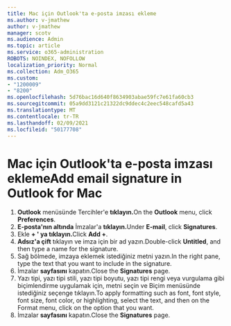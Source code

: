 ```yaml
---
title: Mac için Outlook'ta e-posta imzası ekleme
ms.author: v-jmathew
author: v-jmathew
manager: scotv
ms.audience: Admin
ms.topic: article
ms.service: o365-administration
ROBOTS: NOINDEX, NOFOLLOW
localization_priority: Normal
ms.collection: Adm_O365
ms.custom:
- "1200009"
- "8200"
ms.openlocfilehash: 5d76bac16d640f8634903abae59fc7e61fa60cb3
ms.sourcegitcommit: 05a9dd3121c21322dc9ddec4c2eec548cafd5a43
ms.translationtype: MT
ms.contentlocale: tr-TR
ms.lasthandoff: 02/09/2021
ms.locfileid: "50177708"
---
```

# <a name="add-email-signature-in-outlook-for-mac"></a><span data-ttu-id="1bfb8-102">Mac için Outlook'ta e-posta imzası ekleme</span><span class="sxs-lookup"><span data-stu-id="1bfb8-102">Add email signature in Outlook for Mac</span></span>

1. <span data-ttu-id="1bfb8-103">**Outlook** menüsünde Tercihler'e **tıklayın.**</span><span class="sxs-lookup"><span data-stu-id="1bfb8-103">On the **Outlook** menu, click **Preferences**.</span></span>
2. <span data-ttu-id="1bfb8-104">**E-posta'nın altında** İmzalar'a **tıklayın.**</span><span class="sxs-lookup"><span data-stu-id="1bfb8-104">Under **E-mail**, click **Signatures**.</span></span>
3. <span data-ttu-id="1bfb8-105">Ekle **+ ' ya tıklayın.**</span><span class="sxs-lookup"><span data-stu-id="1bfb8-105">Click **Add +**.</span></span>
4. <span data-ttu-id="1bfb8-106">**Adsız'a çift** tıklayın ve imza için bir ad yazın.</span><span class="sxs-lookup"><span data-stu-id="1bfb8-106">Double-click **Untitled**, and then type a name for the signature.</span></span>
5. <span data-ttu-id="1bfb8-107">Sağ bölmede, imzaya eklemek istediğiniz metni yazın.</span><span class="sxs-lookup"><span data-stu-id="1bfb8-107">In the right pane, type the text that you want to include in the signature.</span></span>
6. <span data-ttu-id="1bfb8-108">İmzalar **sayfasını** kapatın.</span><span class="sxs-lookup"><span data-stu-id="1bfb8-108">Close the **Signatures** page.</span></span>
7. <span data-ttu-id="1bfb8-109">Yazı tipi, yazı tipi stili, yazı tipi boyutu, yazı tipi rengi veya vurgulama gibi biçimlendirme uygulamak için, metni seçin ve Biçim menüsünde istediğiniz seçenge tıklayın.</span><span class="sxs-lookup"><span data-stu-id="1bfb8-109">To apply formatting such as font, font style, font size, font color, or highlighting, select the text, and then on the Format menu, click on the option that you want.</span></span>
8. <span data-ttu-id="1bfb8-110">İmzalar **sayfasını** kapatın.</span><span class="sxs-lookup"><span data-stu-id="1bfb8-110">Close the **Signatures** page.</span></span>
